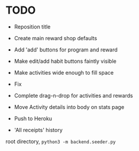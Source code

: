 

# TODO
* Reposition title
* Create main reward shop defaults
* Add 'add' buttons for program and reward
* Make edit/add habit buttons faintly visible
* Make activities wide enough to fill space
* Fix
* Complete drag-n-drop for activities and rewards
* Move Activity details into body on stats page

* Push to Heroku

* 'All receipts' history

root directory, `python3 -m backend.seeder.py`